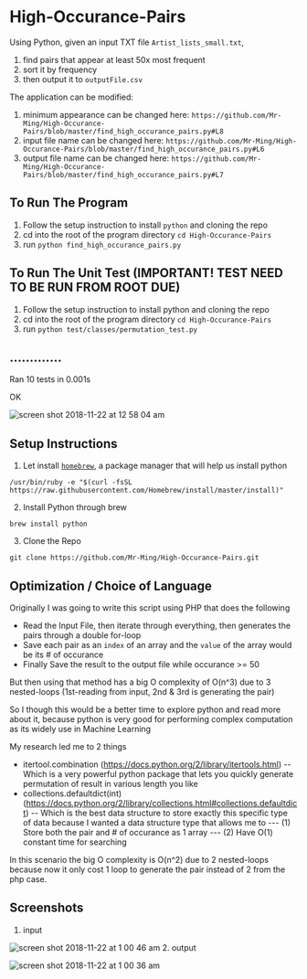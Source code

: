 # High-Occurance-Pairs

Using Python, given an input TXT file `Artist_lists_small.txt`, 
1. find pairs that appear at least 50x most frequent
2. sort it by frequency
3. then output it to `outputFile.csv`

The application can be modified:
1. minimum appearance can be changed here: `https://github.com/Mr-Ming/High-Occurance-Pairs/blob/master/find_high_occurance_pairs.py#L8`
2. input file name can be changed here: `https://github.com/Mr-Ming/High-Occurance-Pairs/blob/master/find_high_occurance_pairs.py#L6`
3. output file name can be changed here: `https://github.com/Mr-Ming/High-Occurance-Pairs/blob/master/find_high_occurance_pairs.py#L7`

## To Run The Program
1. Follow the setup instruction to install `python` and cloning the repo
2. cd into the root of the program directory `cd High-Occurance-Pairs`
3. run `python find_high_occurance_pairs.py`

## To Run The Unit Test (IMPORTANT! TEST NEED TO BE RUN FROM ROOT DUE)
1. Follow the setup instruction to install python and cloning the repo
2. cd into the root of the program directory `cd High-Occurance-Pairs`
3. run `python test/classes/permutation_test.py`

.............
----------------------------------------------------------------------
Ran 10 tests in 0.001s

OK


![screen shot 2018-11-22 at 12 58 04 am](https://user-images.githubusercontent.com/2894340/48884340-1382ae00-edf2-11e8-9bc5-68efcb3301b3.png)


## Setup Instructions
1. Let install <a href="https://brew.sh/">`homebrew`</a>, a package manager that will help us install python

```
/usr/bin/ruby -e "$(curl -fsSL https://raw.githubusercontent.com/Homebrew/install/master/install)"
```

2. Install Python through brew

```
brew install python
```

3. Clone the Repo

```
git clone https://github.com/Mr-Ming/High-Occurance-Pairs.git
```
## Optimization / Choice of Language
Originally I was going to write this script using PHP that does the following
- Read the Input File, then iterate through everything, then generates the pairs through a double for-loop
- Save each pair as an `index` of an array and the `value` of the array would be its # of occurance
- Finally Save the result to the output file while occurance >= 50

But then using that method has a big O complexity of O(n^3) due to 3 nested-loops (1st-reading from input, 2nd & 3rd is generating the pair)

So I though this would be a better time to explore python and read more about it, because python is very good for performing complex computation as its widely use in Machine Learning

My research led me to 2 things
- itertool.combination (https://docs.python.org/2/library/itertools.html)
-- Which is a very powerful python package that lets you quickly generate permutation of result in various length you like 
- collections.defaultdict(int) (https://docs.python.org/2/library/collections.html#collections.defaultdict)
-- Which is the best data structure to store exactly this specific type of data because I wanted a data structure type that allows me to 
--- (1) Store both the pair and # of occurance as 1 array
--- (2) Have O(1) constant time for searching

In this scenario the big O complexity is O(n^2) due to 2 nested-loops because now it only cost 1 loop to generate the pair instead of 2 from the php case.


## Screenshots
1. input

![screen shot 2018-11-22 at 1 00 46 am](https://user-images.githubusercontent.com/2894340/48884339-1382ae00-edf2-11e8-98ed-458d357af2bc.png)
2. output

![screen shot 2018-11-22 at 1 00 36 am](https://user-images.githubusercontent.com/2894340/48884338-1382ae00-edf2-11e8-9876-a34120f72c26.png)

